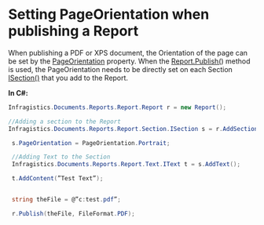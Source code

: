﻿<!--
|metadata|
{
    "fileName": "documentengine-setting-pageorientation-when-publishing-a-report",
    "controlName": "Infragistics Document Library",
    "tags": ["Layouts","Reporting"]
}
|metadata|
-->

# Setting PageOrientation when publishing a Report

When publishing a PDF or XPS document, the Orientation of the page can be set by the [PageOrientation](Infragistics.Web.Mvc.Documents.Reports~Infragistics.Documents.Reports.Report.Section.ISection~PageOrientation.html "Link to the API Reference Guide to the value member.") property. When the [Report.Publish(](Infragistics.Web.Mvc.Documents.Reports~Infragistics.Documents.Reports.Report.Report~Publish.html "Link to the API Reference Guide to the Report.Publish member.")) method is used, the PageOrientation needs to be directly set on each Section [ISection()](Infragistics.Web.Mvc.Documents.Reports~Infragistics.Documents.Reports.Report.Section.ISection.html "Link to the API Reference Guide to the value member.") that you add to the Report.

**In C#:**

```csharp
Infragistics.Documents.Reports.Report.Report r = new Report();

//Adding a section to the Report
Infragistics.Documents.Reports.Report.Section.ISection s = r.AddSection();

 s.PageOrientation = PageOrientation.Portrait;

 //Adding Text to the Section
 Infragistics.Documents.Reports.Report.Text.IText t = s.AddText();

 t.AddContent(”Test Text”);


 string theFile = @”c:test.pdf”;

 r.Publish(theFile, FileFormat.PDF);
```